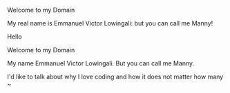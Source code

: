 <README> 
<html>
  <Head>
    <title>Manny's Domain</title>
  </Head>
<html>

  <p>Welcome to my Domain</p>
  <p>My real name is Emmanuel Victor Lowingali: but you can call me Manny!</p>







Hello 

Welcome to my Domain 

My name Emmanuel Victor Lowingali. But you can call me Manny. 

I'd like to talk about why I love coding and how it does not matter how many ~
<title> H</title>
